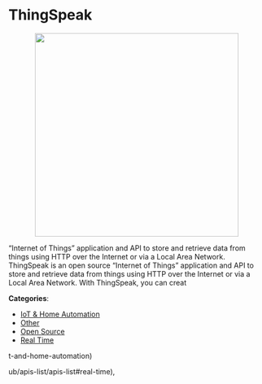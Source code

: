 # ThingSpeak
<p align="center">
    <img width="400" src="https://raw.githubusercontent.com/apis-list/apis-list/apis/thingspeak/logo_256x256.png" />
</p>

“Internet of Things” application and API to store and retrieve data from things using HTTP over the Internet or via a Local Area Network. ThingSpeak is an open source “Internet of Things” application and API to store and retrieve data from things using HTTP over the Internet or via a Local Area Network. With ThingSpeak, you can creat



**Categories**:
- [IoT & Home Automation](https://github.com/apis-list/apis-list#iot-and-home-automation)
- [Other](https://github.com/apis-list/apis-list#other)
- [Open Source](https://github.com/apis-list/apis-list#open-source)
- [Real Time](https://github.com/apis-list/apis-list#real-time)



t-and-home-automation)







ub/apis-list/apis-list#real-time),


